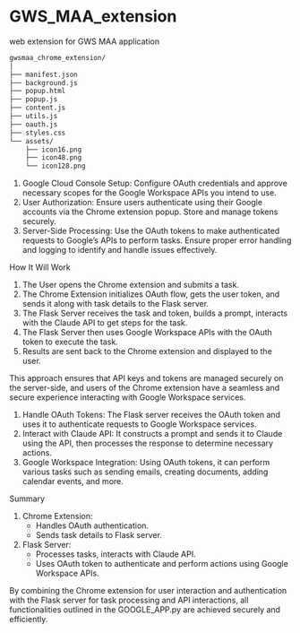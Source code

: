 # GWS_MAA_extension

web extension for GWS MAA application

```bash
gwsmaa_chrome_extension/
│
├── manifest.json
├── background.js
├── popup.html
├── popup.js
├── content.js
├── utils.js
├── oauth.js
├── styles.css
└── assets/
    ├── icon16.png
    ├── icon48.png
    └── icon128.png
```



1. Google Cloud Console Setup: Configure OAuth credentials and approve necessary scopes for the Google Workspace APIs you intend to use.
2. User Authorization: Ensure users authenticate using their Google accounts via the Chrome extension popup. Store and manage tokens securely.
3. Server-Side Processing: Use the OAuth tokens to make authenticated requests to Google’s APIs to perform tasks. Ensure proper error handling and logging to identify and handle issues effectively.

How It Will Work


1. The User opens the Chrome extension and submits a task.
2. The Chrome Extension initializes OAuth flow, gets the user token, and sends it along with task details to the Flask server.
3. The Flask Server receives the task and token, builds a prompt, interacts with the Claude API to get steps for the task.
4. The Flask Server then uses Google Workspace APIs with the OAuth token to execute the task.
5. Results are sent back to the Chrome extension and displayed to the user.

This approach ensures that API keys and tokens are managed securely on the server-side, and users of the Chrome extension have a seamless and secure experience interacting with Google Workspace services.




1. Handle OAuth Tokens: The Flask server receives the OAuth token and uses it to authenticate requests to Google Workspace services.
2. Interact with Claude API: It constructs a prompt and sends it to Claude using the API, then processes the response to determine necessary actions.
3. Google Workspace Integration: Using OAuth tokens, it can perform various tasks such as sending emails, creating documents, adding calendar events, and more.

Summary


1. Chrome Extension:
   * Handles OAuth authentication.
   * Sends task details to Flask server.
2. Flask Server:
   * Processes tasks, interacts with Claude API.
   * Uses OAuth token to authenticate and perform actions using Google Workspace APIs.

By combining the Chrome extension for user interaction and authentication with the Flask server for task processing and API interactions, all functionalities outlined in the GOOGLE_APP.py are achieved securely and efficiently.